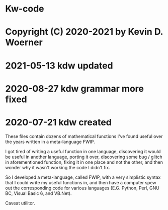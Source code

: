 # Kw-code
#    Copyright (C) 2020-2021 by Kevin D. Woerner
# 2021-05-13 kdw  updated
# 2020-08-27 kdw  grammar more fixed
# 2020-07-21 kdw  created

These files contain dozens of mathematical functions I've found useful over
   the years written in a meta-language FWIP.

I got tired of writing a useful function in one language, discovering it
   would be useful in another language, porting it over, discovering some bug
   / glitch in aforementioned function, fixing it in one place and not the
   other, and then wonder why it wasn't working the code I didn't fix.

So I developed a meta-language, called FWIP, with a very simplistic syntax
   that I could write my useful functions in, and then have a computer spew
   out the corresponding code for various languages (E.G. Python, Perl, GNU
   BC, Visual Basic 6, and VB.Net).

Caveat utilitor.
